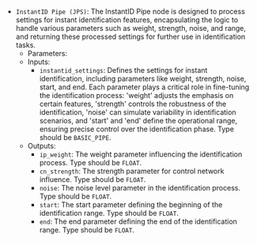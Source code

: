 - `InstantID Pipe (JPS)`: The InstantID Pipe node is designed to process settings for instant identification features, encapsulating the logic to handle various parameters such as weight, strength, noise, and range, and returning these processed settings for further use in identification tasks.
    - Parameters:
    - Inputs:
        - `instantid_settings`: Defines the settings for instant identification, including parameters like weight, strength, noise, start, and end. Each parameter plays a critical role in fine-tuning the identification process: 'weight' adjusts the emphasis on certain features, 'strength' controls the robustness of the identification, 'noise' can simulate variability in identification scenarios, and 'start' and 'end' define the operational range, ensuring precise control over the identification phase. Type should be `BASIC_PIPE`.
    - Outputs:
        - `ip_weight`: The weight parameter influencing the identification process. Type should be `FLOAT`.
        - `cn_strength`: The strength parameter for control network influence. Type should be `FLOAT`.
        - `noise`: The noise level parameter in the identification process. Type should be `FLOAT`.
        - `start`: The start parameter defining the beginning of the identification range. Type should be `FLOAT`.
        - `end`: The end parameter defining the end of the identification range. Type should be `FLOAT`.
